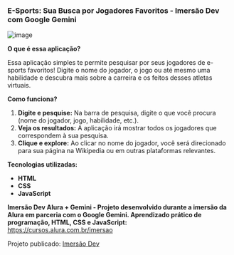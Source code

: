 ### **E-Sports: Sua Busca por Jogadores Favoritos - Imersão Dev com Google Gemini**
![image](https://github.com/user-attachments/assets/5a04f41a-7edf-42a4-be7f-4f8589815dc0)


**O que é essa aplicação?**

Essa aplicação simples te permite pesquisar por seus jogadores de e-sports favoritos! Digite o nome do jogador, o jogo ou até mesmo uma habilidade e descubra mais sobre a carreira e os feitos desses atletas virtuais.

**Como funciona?**

1. **Digite e pesquise:** Na barra de pesquisa, digite o que você procura (nome do jogador, jogo, habilidade, etc.).
2. **Veja os resultados:** A aplicação irá mostrar todos os jogadores que correspondem à sua pesquisa.
3. **Clique e explore:** Ao clicar no nome do jogador, você será direcionado para sua página na Wikipedia ou em outras plataformas relevantes.

**Tecnologias utilizadas:**

* **HTML**
* **CSS**
* **JavaScript**

**Imersão Dev Alura + Gemini - Projeto desenvolvido durante a imersão da Alura em parceria com o Google Gemini. Aprendizado prático de programação, HTML, CSS e JavaScript:**
https://cursos.alura.com.br/imersao

Projeto publicado:
[Imersão Dev](https://imersao-alura.netlify.app/)
